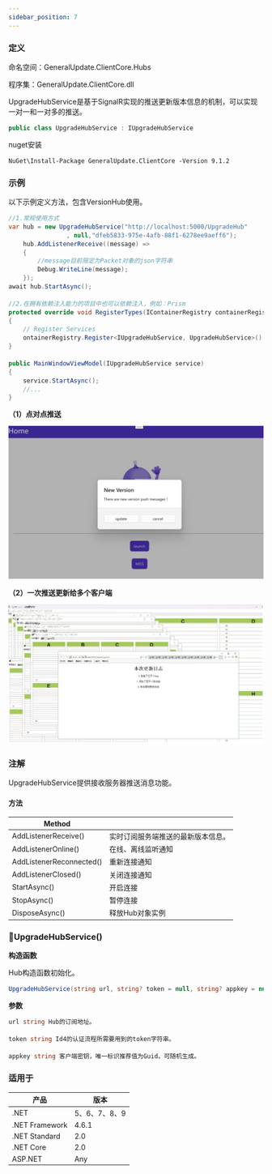 ```yaml
---
sidebar_position: 7
---
```


### 定义

命名空间：GeneralUpdate.ClientCore.Hubs

程序集：GeneralUpdate.ClientCore.dll



UpgradeHubService是基于SignalR实现的推送更新版本信息的机制，可以实现一对一和一对多的推送。

```c#
public class UpgradeHubService : IUpgradeHubService
```

nuget安装

```shell
NuGet\Install-Package GeneralUpdate.ClientCore -Version 9.1.2
```



### 示例

以下示例定义方法，包含VersionHub使用。

```c#
//1.常规使用方式
var hub = new UpgradeHubService("http://localhost:5000/UpgradeHub"
                , null,"dfeb5833-975e-4afb-88f1-6278ee9aeff6");
    hub.AddListenerReceive((message) =>
    {
        //message目前限定为Packet对象的json字符串
        Debug.WriteLine(message);
    });
await hub.StartAsync();

//2.在拥有依赖注入能力的项目中也可以依赖注入，例如：Prism
protected override void RegisterTypes(IContainerRegistry containerRegistry)
{
    // Register Services
    ontainerRegistry.Register<IUpgradeHubService, UpgradeHubService>();
}

public MainWindowViewModel(IUpgradeHubService service) 
{
    service.StartAsync();
    //...
}
```

**（1）点对点推送**

![](imgs/maui_windows_push_version.png)



**（2）一次推送更新给多个客户端**

![push_version_mutil](imgs/push_version_mutil.png)



### 注解

UpgradeHubService提供接收服务器推送消息功能。



#### 方法

| Method                   |                                    |
| ------------------------ | ---------------------------------- |
| AddListenerReceive()     | 实时订阅服务端推送的最新版本信息。 |
| AddListenerOnline()      | 在线、离线监听通知                 |
| AddListenerReconnected() | 重新连接通知                       |
| AddListenerClosed()      | 关闭连接通知                       |
| StartAsync()             | 开启连接                           |
| StopAsync()              | 暂停连接                           |
| DisposeAsync()           | 释放Hub对象实例                    |



### 🌼UpgradeHubService()

**构造函数**

Hub构造函数初始化。

```c#
UpgradeHubService(string url, string? token = null, string? appkey = null)
```



**参数**

```c#
url string Hub的订阅地址。

token string Id4的认证流程所需要用到的token字符串。

appkey string 客户端密钥，唯一标识推荐值为Guid，可随机生成。
```



### 适用于

| 产品           | 版本          |
| -------------- | ------------- |
| .NET           | 5、6、7、8、9 |
| .NET Framework | 4.6.1         |
| .NET Standard  | 2.0           |
| .NET Core      | 2.0           |
| ASP.NET        | Any           |